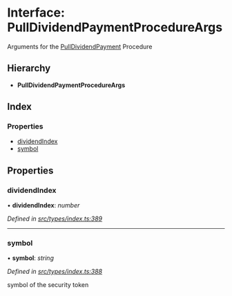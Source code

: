 # Interface: PullDividendPaymentProcedureArgs

Arguments for the [PullDividendPayment](../enums/_types_index_.proceduretype.md#pulldividendpayment) Procedure

## Hierarchy

* **PullDividendPaymentProcedureArgs**

## Index

### Properties

* [dividendIndex](_types_index_.pulldividendpaymentprocedureargs.md#dividendindex)
* [symbol](_types_index_.pulldividendpaymentprocedureargs.md#symbol)

## Properties

###  dividendIndex

• **dividendIndex**: *number*

*Defined in [src/types/index.ts:389](https://github.com/PolymathNetwork/polymath-sdk/blob/ade5412/src/types/index.ts#L389)*

___

###  symbol

• **symbol**: *string*

*Defined in [src/types/index.ts:388](https://github.com/PolymathNetwork/polymath-sdk/blob/ade5412/src/types/index.ts#L388)*

symbol of the security token
